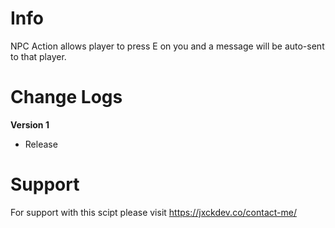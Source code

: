 # Info
NPC Action allows player to press E on you and a message will be auto-sent to that player.

# Change Logs
**Version 1**
- Release

# Support
For support with this scipt please visit https://jxckdev.co/contact-me/
